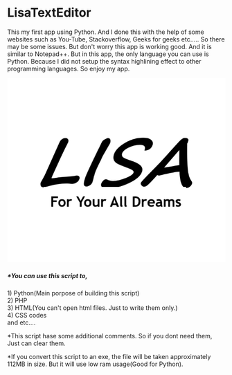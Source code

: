 # LisaTextEditor
This my first app using Python. And I done this with the help of some websites such as You-Tube, Stackoverflow, Geeks for geeks etc..... So there may be some issues. But don't worry this app is working good. And it is similar to Notepad++. But in this app, the only language you  can use is Python. Because I did not setup the syntax highlining effect to other programming languages. So enjoy my app.

<img src="https://github.com/chenurawinrada/LisaTextEditor/blob/master/pics/iconlisa.png">

<h5>*You can use this script to,</h5>
 1) Python(Main porpose of building this script)<br>
 2) PHP<br>
 3) HTML(You can't open html files. Just to write them only.)<br>
 4) CSS codes<br>
  and etc....<br>


*This script hase some additional comments. So if you dont need them, Just can clear them.

*If you convert this script to an exe, the file will be taken approximately 112MB in size. But it will use low ram usage(Good for Python).
